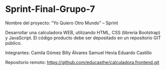 # Sprint-Final-Grupo-7

Nombre del proyecto:
“Yo Quiero Otro Mundo” – Sprint

Desarrollar una calculadora WEB, utilizando HTML, CSS
(librería Bootstrap) y JavaScript. El código producto debe ser
depositado en un repositorio GIT público.

Integrantes:
Camila Gómez
Billy Álvares
Samuel Hevia
Eduardo Castillo

Repositorio remoto: https://github.com/educasthe/calculadora.frontend.git